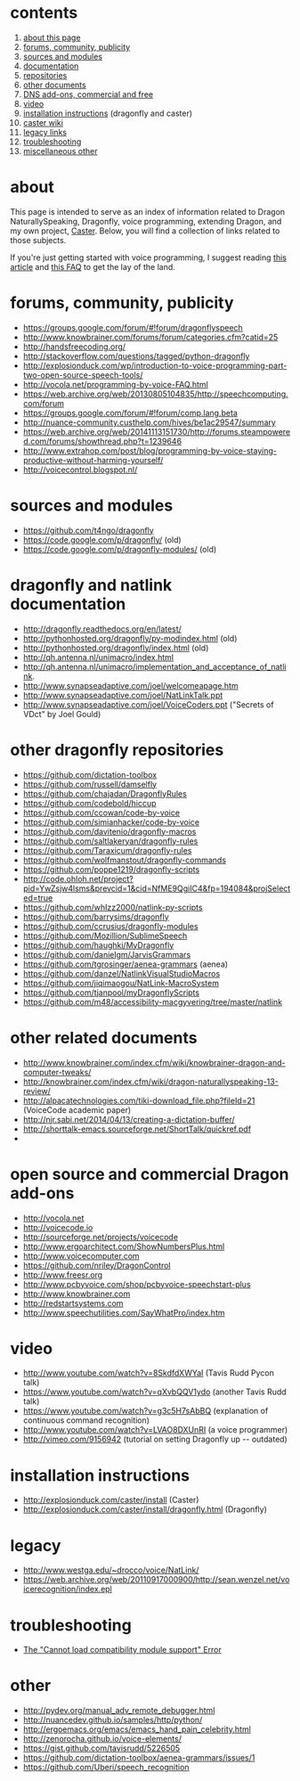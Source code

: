 # contents

1. [about this page](#about)
2. [forums, community, publicity](#forums-community-publicity) 
2. [sources and modules](#sources-and-modules) 
3. [documentation](#dragonfly-and-natlink-documentation) 
4. [repositories](#other-dragonfly-repositories) 
5. [other documents](#other-related-documents)
6. [DNS add-ons, commercial and free](#open-source-and-commercial-dragon-add-ons)
7. [video](#video)
8. [installation instructions](#installation-instructions) (dragonfly and caster)
9. [caster wiki](https://github.com/synkarius/caster/wiki)
9. [legacy links](#legacy)
10. [troubleshooting](#troubleshooting)
11. [miscellaneous other](#other)

# about
This page is intended to serve as an index of information related to Dragon NaturallySpeaking, Dragonfly, voice programming, extending Dragon, and my own project, [Caster](https://github.com/synkarius/caster). Below, you will find a collection of links related to those subjects.

If you're just getting started with voice programming, I suggest reading [this article](http://explosionduck.com/wp/introduction-to-voice-programming-part-two-open-source-speech-tools/) and [this FAQ](http://vocola.net/programming-by-voice-FAQ.html) to get the lay of the land.

# forums, community, publicity

* https://groups.google.com/forum/#!forum/dragonflyspeech
* http://www.knowbrainer.com/forums/forum/categories.cfm?catid=25
* http://handsfreecoding.org/
* http://stackoverflow.com/questions/tagged/python-dragonfly
* http://explosionduck.com/wp/introduction-to-voice-programming-part-two-open-source-speech-tools/
* http://vocola.net/programming-by-voice-FAQ.html
* https://web.archive.org/web/20130805104835/http://speechcomputing.com/forum
* https://groups.google.com/forum/#!forum/comp.lang.beta
* http://nuance-community.custhelp.com/hives/be1ac29547/summary
* https://web.archive.org/web/20141113151730/http://forums.steampowered.com/forums/showthread.php?t=1239646
* http://www.extrahop.com/post/blog/programming-by-voice-staying-productive-without-harming-yourself/
* http://voicecontrol.blogspot.nl/

# sources and modules

* https://github.com/t4ngo/dragonfly
* https://code.google.com/p/dragonfly/ (old)
* https://code.google.com/p/dragonfly-modules/ (old)

# dragonfly and natlink documentation

* http://dragonfly.readthedocs.org/en/latest/
* http://pythonhosted.org/dragonfly/py-modindex.html (old)
* http://pythonhosted.org/dragonfly/index.html (old)
* http://qh.antenna.nl/unimacro/index.html
* http://qh.antenna.nl/unimacro/implementation_and_acceptance_of_natlink.
* http://www.synapseadaptive.com/joel/welcomeapage.htm
* http://www.synapseadaptive.com/joel/NatLinkTalk.ppt
* http://www.synapseadaptive.com/joel/VoiceCoders.ppt ("Secrets of VDct" by Joel Gould)

# other dragonfly repositories

* https://github.com/dictation-toolbox
* https://github.com/russell/damselfly
* https://github.com/chajadan/DragonflyRules
* https://github.com/codebold/hiccup
* https://github.com/ccowan/code-by-voice
* https://github.com/simianhacker/code-by-voice
* https://github.com/davitenio/dragonfly-macros
* https://github.com/saltlakeryan/dragonfly-rules
* https://github.com/Taraxicum/dragonfly-rules
* https://github.com/wolfmanstout/dragonfly-commands
* https://github.com/poppe1219/dragonfly-scripts
* http://code.ohloh.net/project?pid=YwZsjw4lsms&prevcid=1&cid=NfME9QgiIC4&fp=194084&projSelected=true
* https://github.com/whIzz2000/natlink-py-scripts
* https://github.com/barrysims/dragonfly
* https://github.com/ccrusius/dragonfly-modules
* https://github.com/Mozillion/SublimeSpeech
* https://github.com/haughki/MyDragonfly
* https://github.com/danielgm/JarvisGrammars
* https://github.com/tgrosinger/aenea-grammars (aenea)
* https://github.com/danzel/NatlinkVisualStudioMacros
* https://github.com/jiqimaogou/NatLink-MacroSystem
* https://github.com/tjanpool/myDragonflyScripts
* https://github.com/m48/accessibility-macgyvering/tree/master/natlink

# other related documents

* http://www.knowbrainer.com/index.cfm/wiki/knowbrainer-dragon-and-computer-tweaks/
* http://knowbrainer.com/index.cfm/wiki/dragon-naturallyspeaking-13-review/
* http://alpacatechnologies.com/tiki-download_file.php?fileId=21 (VoiceCode academic paper)
* http://njr.sabi.net/2014/04/13/creating-a-dictation-buffer/
* http://shorttalk-emacs.sourceforge.net/ShortTalk/quickref.pdf
* 

# open source and commercial Dragon add-ons

* http://vocola.net
* http://voicecode.io
* http://sourceforge.net/projects/voicecode
* http://www.ergoarchitect.com/ShowNumbersPlus.html
* http://www.voicecomputer.com
* https://github.com/nriley/DragonControl
* http://www.freesr.org
* http://www.pcbyvoice.com/shop/pcbyvoice-speechstart-plus
* http://www.knowbrainer.com
* http://redstartsystems.com
* http://www.speechutilities.com/SayWhatPro/index.htm

# video

* http://www.youtube.com/watch?v=8SkdfdXWYaI (Tavis Rudd Pycon talk)
* https://www.youtube.com/watch?v=qXvbQQV1ydo (another Tavis Rudd talk)
* https://www.youtube.com/watch?v=g3c5H7sAbBQ (explanation of continuous command recognition)
* http://www.youtube.com/watch?v=LVAO8DXUnRI (a voice programmer)
* http://vimeo.com/9156942 (tutorial on setting Dragonfly up -- outdated)

# installation instructions

* http://explosionduck.com/caster/install (Caster)
* http://explosionduck.com/caster/install/dragonfly.html (Dragonfly)

# legacy

* http://www.westga.edu/~drocco/voice/NatLink/
* https://web.archive.org/web/20110917000900/http://sean.wenzel.net/voicerecognition/index.epl

# troubleshooting

* [The "Cannot load compatibility module support" Error](https://github.com/simianhacker/code-by-voice/issues/2)

# other

* http://pydev.org/manual_adv_remote_debugger.html
* http://nuancedev.github.io/samples/http/python/
* http://ergoemacs.org/emacs/emacs_hand_pain_celebrity.html
* http://zenorocha.github.io/voice-elements/
* https://gist.github.com/tavisrudd/5226505
* https://github.com/dictation-toolbox/aenea-grammars/issues/1
* https://github.com/Uberi/speech_recognition
